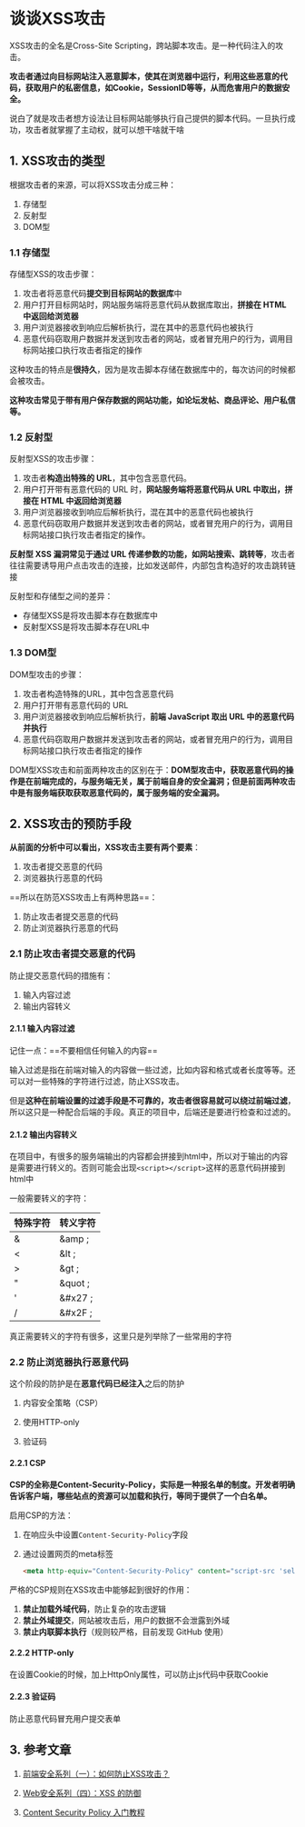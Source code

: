 # 谈谈XSS攻击

XSS攻击的全名是Cross-Site Scripting，跨站脚本攻击。是一种代码注入的攻击。

**攻击者通过向目标网站注入恶意脚本，使其在浏览器中运行，利用这些恶意的代码，获取用户的私密信息，如Cookie，SessionID等等，从而危害用户的数据安全。**

说白了就是攻击者想方设法让目标网站能够执行自己提供的脚本代码。一旦执行成功，攻击者就掌握了主动权，就可以想干啥就干啥

## 1. XSS攻击的类型

根据攻击者的来源，可以将XSS攻击分成三种：

1. 存储型
2. 反射型
3. DOM型

### 1.1 存储型

存储型XSS的攻击步骤：

1. 攻击者将恶意代码**提交到目标网站的数据库**中
2. 用户打开目标网站时，网站服务端将恶意代码从数据库取出，**拼接在 HTML 中返回给浏览器**
3. 用户浏览器接收到响应后解析执行，混在其中的恶意代码也被执行
4. 恶意代码窃取用户数据并发送到攻击者的网站，或者冒充用户的行为，调用目标网站接口执行攻击者指定的操作

这种攻击的特点是**很持久**，因为是攻击脚本存储在数据库中的，每次访问的时候都会被攻击。

**这种攻击常见于带有用户保存数据的网站功能，如论坛发帖、商品评论、用户私信等。**



### 1.2 反射型

反射型XSS的攻击步骤：

1. 攻击者**构造出特殊的 URL**，其中包含恶意代码。
2. 用户打开带有恶意代码的 URL 时，**网站服务端将恶意代码从 URL 中取出，拼接在 HTML 中返回给浏览器**
3. 用户浏览器接收到响应后解析执行，混在其中的恶意代码也被执行
4. 恶意代码窃取用户数据并发送到攻击者的网站，或者冒充用户的行为，调用目标网站接口执行攻击者指定的操作。

**反射型 XSS 漏洞常见于通过 URL 传递参数的功能，如网站搜索、跳转等**，攻击者往往需要诱导用户点击攻击的连接，比如发送邮件，内部包含构造好的攻击跳转链接

反射型和存储型之间的差异：

- 存储型XSS是将攻击脚本存在数据库中
- 反射型XSS是将攻击脚本存在URL中



### 1.3 DOM型

DOM型攻击的步骤：

1. 攻击者构造特殊的URL，其中包含恶意代码
2. 用户打开带有恶意代码的 URL
3. 用户浏览器接收到响应后解析执行，**前端 JavaScript 取出 URL 中的恶意代码并执行**
4. 恶意代码窃取用户数据并发送到攻击者的网站，或者冒充用户的行为，调用目标网站接口执行攻击者指定的操作

DOM型XSS攻击和前面两种攻击的区别在于：**DOM型攻击中，获取恶意代码的操作是在前端完成的，与服务端无关，属于前端自身的安全漏洞；但是前面两种攻击中是有服务端获取获取恶意代码的，属于服务端的安全漏洞。**



## 2. XSS攻击的预防手段

**从前面的分析中可以看出，XSS攻击主要有两个要素**：

1. 攻击者提交恶意的代码
2. 浏览器执行恶意的代码

==所以在防范XSS攻击上有两种思路==：

1. 防止攻击者提交恶意的代码
2. 防止浏览器执行恶意的代码

### 2.1 防止攻击者提交恶意的代码

防止提交恶意代码的措施有：

1. 输入内容过滤
2. 输出内容转义

#### 2.1.1 输入内容过滤

记住一点：==不要相信任何输入的内容==

输入过滤是指在前端对输入的内容做一些过滤，比如内容和格式或者长度等等。还可以对一些特殊的字符进行过滤，防止XSS攻击。

但是**这种在前端设置的过滤手段是不可靠的，攻击者很容易就可以绕过前端过滤**，所以这只是一种配合后端的手段。真正的项目中，后端还是要进行检查和过滤的。

#### 2.1.2 输出内容转义

在项目中，有很多的服务端输出的内容都会拼接到html中，所以对于输出的内容是需要进行转义的。否则可能会出现`<script></script>`这样的恶意代码拼接到html中

一般需要转义的字符：

| 特殊字符 | 转义字符 |
| -------- | -------- |
| &        | &amp ;   |
| <        | &lt ;    |
| >        | &gt ;    |
| "        | &quot ;  |
| '        | &#x27 ;  |
| /        | &#x2F ;  |

真正需要转义的字符有很多，这里只是列举除了一些常用的字符



### 2.2 防止浏览器执行恶意代码

这个阶段的防护是在**恶意代码已经注入**之后的防护

1. 内容安全策略（CSP）

2. 使用HTTP-only

3. 验证码

#### 2.2.1 CSP

**CSP的全称是Content-Security-Policy，实际是一种报名单的制度。开发者明确告诉客户端，哪些站点的资源可以加载和执行，等同于提供了一个白名单。**

启用CSP的方法：

1. 在响应头中设置`Content-Security-Policy`字段

2. 通过设置网页的meta标签

   ```html
   <meta http-equiv="Content-Security-Policy" content="script-src 'self'; object-src 'none'; style-src cdn.example.org third-party.org; child-src https:">
   ```

严格的CSP规则在XSS攻击中能够起到很好的作用：

1. **禁止加载外域代码**，防止复杂的攻击逻辑
2. **禁止外域提交**，网站被攻击后，用户的数据不会泄露到外域
3. **禁止内联脚本执行**（规则较严格，目前发现 GitHub 使用）

#### 2.2.2 HTTP-only

在设置Cookie的时候，加上HttpOnly属性，可以防止js代码中获取Cookie

#### 2.2.3 验证码

防止恶意代码冒充用户提交表单



## 3. 参考文章

1. [前端安全系列（一）：如何防止XSS攻击？](https://juejin.im/post/5bad9140e51d450e935c6d64#heading-23)

2. [Web安全系列（四）：XSS 的防御](https://juejin.im/post/5bac9e21f265da0afe62ec1b#heading-7)

3. [Content Security Policy 入门教程](http://www.ruanyifeng.com/blog/2016/09/csp.html)

